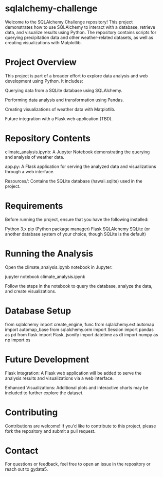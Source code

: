 # sqlalchemy-challenge

Welcome to the SQLAlchemy Challenge repository! This project demonstrates how to use SQLAlchemy to interact with a database, retrieve data, and visualize results using Python. The repository contains scripts for querying precipitation data and other weather-related datasets, as well as creating visualizations with Matplotlib.

# Project Overview

This project is part of a broader effort to explore data analysis and web development using Python. It includes:

Querying data from a SQLite database using SQLAlchemy.

Performing data analysis and transformation using Pandas.

Creating visualizations of weather data with Matplotlib.

Future integration with a Flask web application (TBD).

# Repository Contents

climate_analysis.ipynb: A Jupyter Notebook demonstrating the querying and analysis of weather data.

app.py: A Flask application for serving the analyzed data and visualizations through a web interface.

Resources/: Contains the SQLite database (hawaii.sqlite) used in the project.

# Requirements
Before running the project, ensure that you have the following installed:

Python 3.x
pip (Python package manager)
Flask
SQLAlchemy
SQLite (or another database system of your choice, though SQLite is the default)

# Running the Analysis

Open the climate_analysis.ipynb notebook in Jupyter:

jupyter notebook climate_analysis.ipynb

Follow the steps in the notebook to query the database, analyze the data, and create visualizations.

# Database Setup

from sqlalchemy import create_engine, func
from sqlalchemy.ext.automap import automap_base
from sqlalchemy.orm import Session
import pandas as pd
from flask import Flask, jsonify
import datetime as dt
import numpy as np
import os 


# Future Development

Flask Integration: A Flask web application will be added to serve the analysis results and visualizations via a web interface.

Enhanced Visualizations: Additional plots and interactive charts may be included to further explore the dataset.

# Contributing

Contributions are welcome! If you'd like to contribute to this project, please fork the repository and submit a pull request.


# Contact

For questions or feedback, feel free to open an issue in the repository or reach out to gydata5.
